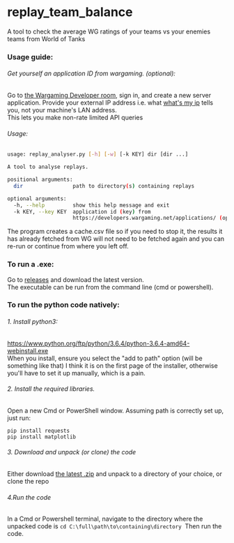 # replay_team_balance
A tool to check the average WG ratings of your teams vs your enemies teams from World of Tanks

### Usage guide:

###### Get yourself an application ID from wargaming. (optional):
Go to <a href="https://developers.wargaming.net/applications">the Wargaming Developer room</a>, sign in, and create a new server application. Provide your external IP address i.e. what <a href="www.whatsmyip.org">what's my ip</a> tells you, not your machine's LAN address.<br>This lets you make non-rate limited API queries

###### Usage:
```bash
usage: replay_analyser.py [-h] [-w] [-k KEY] dir [dir ...]

A tool to analyse replays.

positional arguments:
  dir                path to directory(s) containing replays

optional arguments:
  -h, --help         show this help message and exit
  -k KEY, --key KEY  application id (key) from
                     https://developers.wargaming.net/applications/ (optional)
```
The program creates a cache.csv file so if you need to stop it, the results it has already fetched from WG will not need to be fetched again and you can re-run or continue from where you left off. 

### To run a .exe:
Go to <a href="https://github.com/Baldrickk/replay_team_balance/releases">releases</a> and download the latest version.<br>
The executable can be run from the command line (cmd or powershell).

### To run the python code natively:
###### 1. Install python3:
https://www.python.org/ftp/python/3.6.4/python-3.6.4-amd64-webinstall.exe
<br>When you install, ensure you select the "add to path" option (will be something like that) I think it is on the first page of the installer, otherwise you'll have to set it up manually, which is a pain.

###### 2. Install the required libraries.
Open a new Cmd or PowerShell window.
Assuming path is correctly set up, just run:
```
pip install requests
pip install matplotlib
```
###### 3. Download and unpack (or clone) the code
Either download <a href="https://github.com/Baldrickk/replay_team_balance/archive/master.zip">the latest .zip</a> and unpack to a directory of your choice, or clone the repo

###### 4.Run the code
In a Cmd or Powershell terminal, navigate to the directory where the unpacked code is
```cd C:\full\path\to\containing\directory```
 Then run the code.

